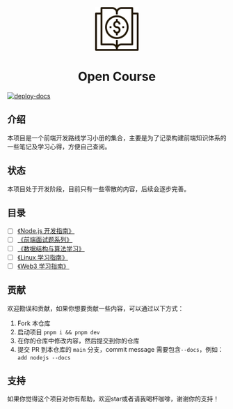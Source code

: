 <div align="center">
  <img src="./logo.svg" width="100"  alt="logo" />
  <h1>Open Course</h1>
</div>

[![deploy-docs](https://github.com/aaronlamz/open-course/actions/workflows/deploy-docs.yml/badge.svg)](https://github.com/aaronlamz/open-course/actions/workflows/deploy-docs.yml)

## 介绍
本项目是一个前端开发路线学习小册的集合，主要是为了记录构建前端知识体系的一些笔记及学习心得，方便自己查阅。

## 状态
本项目处于开发阶段，目前只有一些零散的内容，后续会逐步完善。

## 目录
- [ ] [《Node.js 开发指南》](https://www.ultimate-kernel.fun/open-course/nodejs/)
- [ ] [《前端面试题系列》](https://www.ultimate-kernel.fun/open-course/interview/)
- [ ] [《数据结构与算法学习》](https://www.ultimate-kernel.fun/open-course/algorithm/)
- [ ] [《Linux 学习指南》](https://www.ultimate-kernel.fun/open-course/linux/)
- [ ] [《Web3 学习指南》](https://www.ultimate-kernel.fun/open-course/web3/)

## 贡献
欢迎勘误和贡献，如果你想要贡献一些内容，可以通过以下方式：
1. Fork 本仓库
2. 启动项目 `pnpm i && pnpm dev`
3. 在你的仓库中修改内容，然后提交到你的仓库
4. 提交 PR 到本仓库的 `main` 分支，commit message 需要包含`--docs`，例如：`add nodejs --docs`

## 支持
如果你觉得这个项目对你有帮助，欢迎star或者请我喝杯咖啡，谢谢你的支持！
